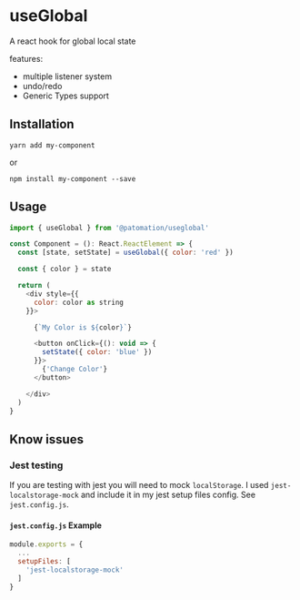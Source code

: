 # useGlobal

A react hook for global local state

features:

- multiple listener system
- undo/redo
- Generic Types support

## Installation

```
yarn add my-component
```

or

```
npm install my-component --save
```

## Usage

```javascript
import { useGlobal } from '@patomation/useglobal'

const Component = (): React.ReactElement => {
  const [state, setState] = useGlobal({ color: 'red' })

  const { color } = state

  return (
    <div style={{
      color: color as string
    }}>

      {`My Color is ${color}`}

      <button onClick={(): void => {
        setState({ color: 'blue' })
      }}>
        {'Change Color'}
      </button>

    </div>
  )
}
```

## Know issues

### Jest testing

If you are testing with jest you will need to mock `localStorage`.
I used `jest-localstorage-mock` and include it in my jest setup files config. See `jest.config.js`.

#### `jest.config.js` Example

```javascript
module.exports = {
  ...
  setupFiles: [
    'jest-localstorage-mock'
  ]
}

```
